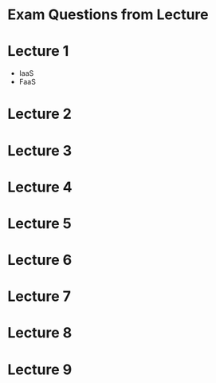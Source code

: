 # Exam Questions from Lecture

# Lecture 1

* IaaS
* FaaS

# Lecture 2

# Lecture 3

# Lecture 4

# Lecture 5

# Lecture 6

# Lecture 7

# Lecture 8

# Lecture 9